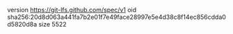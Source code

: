 version https://git-lfs.github.com/spec/v1
oid sha256:20d8d063a441fa7b2e01f7e49face28997e5e4d38c8f14ec856cdda0d5820d8a
size 5522
